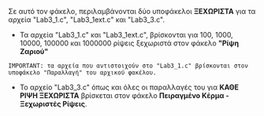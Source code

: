 Σε αυτό τον φάκελο, περιλαμβάνονται δύο υποφάκελοι **ΞΕΧΩΡΙΣΤΑ** για τα αρχεία "Lab3_1.c", "Lab3_1ext.c" και "Lab3_3.c".



* Τα αρχεία "Lab3_1.c" και "Lab3_1ext.c", βρίσκονται για 100, 1000, 10000, 100000 και 1000000 ρίψεις ξεχωριστά στον φάκελο **"Ρίψη Ζαριού"**

`IMPORTANT: τα αρχεία που αντιστοιχούν στο "Lab3_1.c" βρίσκονται στον υποφάκελο "Παραλλαγή" του αρχικού φακέλου.`

* Το αρχείο "Lab3_3.c" όπως και όλες οι παραλλαγές του για **ΚΑΘΕ ΡΙΨΗ ΞΕΧΩΡΙΣΤΑ** βρίσκεται στον φάκελο **Πειραγμένο Κέρμα - Ξεχωριστές Ρίψεις**.

